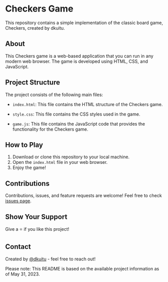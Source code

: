 # Checkers Game

This repository contains a simple implementation of the classic board game, Checkers, created by dkuitu.

## About

This Checkers game is a web-based application that you can run in any modern web browser. The game is developed using HTML, CSS, and JavaScript.

## Project Structure

The project consists of the following main files:

- `index.html`: This file contains the HTML structure of the Checkers game.

- `style.css`: This file contains the CSS styles used in the game.

- `game.js`: This file contains the JavaScript code that provides the functionality for the Checkers game.

## How to Play

1. Download or clone this repository to your local machine.
2. Open the `index.html` file in your web browser.
3. Enjoy the game!

## Contributions

Contributions, issues, and feature requests are welcome! Feel free to check [issues page](https://github.com/dkuitu/checkers/issues).

## Show Your Support

Give a ⭐️ if you like this project!


## Contact

Created by [@dkuitu](https://github.com/dkuitu) - feel free to reach out!

Please note: This README is based on the available project information as of May 31, 2023.
